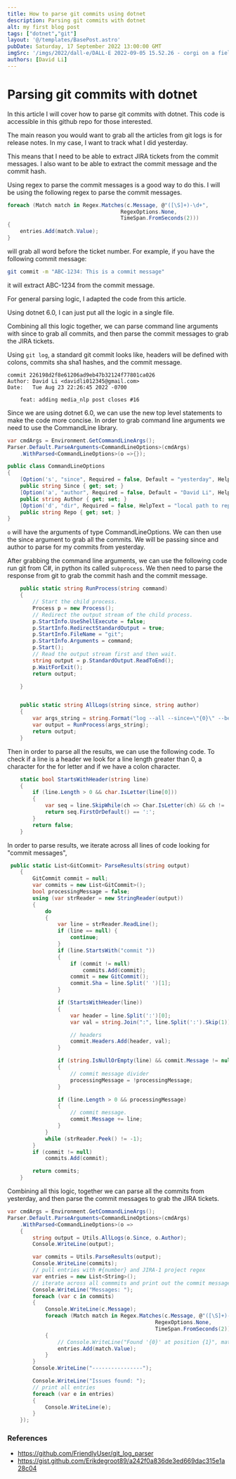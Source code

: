 ```yaml
---
title: How to parse git commits using dotnet
description: Parsing git commits with dotnet
alt: my first blog post
tags: ["dotnet","git"]
layout: '@/templates/BasePost.astro'
pubDate: Saturday, 17 September 2022 13:00:00 GMT
imgSrc: '/imgs/2022/dall-e/DALL·E 2022-09-05 15.52.26 - corgi on a field staring up into a building falling from the sky, high quality photo.png'
authors: [David Li]
---
```


# Parsing git commits with dotnet

In this article I will cover how to parse git commits with dotnet. This code is accessible in this github repo for those interested.

The main reason you would want to grab all the articles from git logs is for release notes. In my case, I want to track what I did yesterday.

This means that I need to be able to extract JIRA tickets from the commit messages. I also want to be able to extract the commit message and the commit hash.

Using regex to parse the commit messages is a good way to do this. I will be using the following regex to parse the commit messages.

```csharp
foreach (Match match in Regex.Matches(c.Message, @"([\S]+)-\d+",
                                    RegexOptions.None,
                                    TimeSpan.FromSeconds(2)))
{
    entries.Add(match.Value);
}
```

will grab all word before the ticket number. For example, if you have the following commit message:

```bash
git commit -m "ABC-1234: This is a commit message"
```

it will extract ABC-1234 from the commit message.

For general parsing logic, I adapted the code from this article.


Using dotnet 6.0, I can just put all the logic in a single file. 


Combining all this logic together, we can parse command line arguments with since to grab all commits, and then parse the commit messages to grab the JIRA tickets.

Using `git log`, a standard git commit looks like, headers will be defined with colons, commits sha sha1 hashes, and the commit message.

```
commit 226198d2f8e61206ad9eb47b32124f77801ca026
Author: David Li <davidli012345@gmail.com>
Date:   Tue Aug 23 22:26:45 2022 -0700

    feat: adding media_nlp post closes #16
```


Since we are using dotnet 6.0, we can use the new top level statements to make the code more concise. In order to grab command line arguments we need to use the CommandLine library.

```csharp
var cmdArgs = Environment.GetCommandLineArgs();
Parser.Default.ParseArguments<CommandLineOptions>(cmdArgs)
    .WithParsed<CommandLineOptions>(o =>{});

public class CommandLineOptions
{
    [Option('s', "since", Required = false, Default = "yesterday", HelpText = "Since Time")]
    public string Since { get; set; }
    [Option('a', "author", Required = false, Default = "David Li", HelpText = "Author to search git logs for")]
    public string Author { get; set; }
    [Option('d', "dir", Required = false, HelpText = "local path to repository to parse")]
    public string Repo { get; set; }
}
```

`o` will have the arguments of type CommandLineOptions. We can then use the since argument to grab all the commits. We will be passing since and author to parse for my commits from yesterday.

After grabbing the command line arguments, we can use the following code run git from C#, in python its called `subprocess`. We then need to parse the response from git to grab the commit hash and the commit message.

```csharp
    public static string RunProcess(string command)
    {
        // Start the child process.
        Process p = new Process();
        // Redirect the output stream of the child process.
        p.StartInfo.UseShellExecute = false;
        p.StartInfo.RedirectStandardOutput = true;
        p.StartInfo.FileName = "git";
        p.StartInfo.Arguments = command;
        p.Start();
        // Read the output stream first and then wait.
        string output = p.StandardOutput.ReadToEnd();
        p.WaitForExit();
        return output;

    }


    public static string AllLogs(string since, string author)
    {
        var args_string = string.Format("log --all --since=\"{0}\" --before=0am --author=\"{1}\"", since, author);
        var output = RunProcess(args_string);
        return output;
    }
```

Then in order to parse all the results, we can use the following code. To check if a line is a header we look for a line length greater than 0, a character for the for letter and if we have a colon character.

```csharp
    static bool StartsWithHeader(string line)
    {
        if (line.Length > 0 && char.IsLetter(line[0]))
        {
            var seq = line.SkipWhile(ch => Char.IsLetter(ch) && ch != ':');
            return seq.FirstOrDefault() == ':';
        }
        return false;
    }
```

In order to parse results, we iterate across all lines of code looking for "commit messages",


```csharp
 public static List<GitCommit> ParseResults(string output)
    {
        GitCommit commit = null;
        var commits = new List<GitCommit>();
        bool processingMessage = false;
        using (var strReader = new StringReader(output))
        {
            do
            {
                var line = strReader.ReadLine();
                if (line == null) {
                    continue;
                } 
                if (line.StartsWith("commit "))
                {
                    if (commit != null)
                        commits.Add(commit);
                    commit = new GitCommit();
                    commit.Sha = line.Split(' ')[1];
                }

                if (StartsWithHeader(line))
                {
                    var header = line.Split(':')[0];
                    var val = string.Join(":", line.Split(':').Skip(1)).Trim();

                    // headers
                    commit.Headers.Add(header, val);
                }

                if (string.IsNullOrEmpty(line) && commit.Message != null)
                {
                    // commit message divider
                    processingMessage = !processingMessage;
                }

                if (line.Length > 0 && processingMessage)
                {
                    // commit message.
                    commit.Message += line;
                }
            }
            while (strReader.Peek() != -1);
        }
        if (commit != null)
            commits.Add(commit);

        return commits;
    }
```

Combining all this logic, together we can parse all the commits from yesterday, and then parse the commit messages to grab the JIRA tickets.

```csharp
var cmdArgs = Environment.GetCommandLineArgs();
Parser.Default.ParseArguments<CommandLineOptions>(cmdArgs)
    .WithParsed<CommandLineOptions>(o =>
    {
        string output = Utils.AllLogs(o.Since, o.Author);
        Console.WriteLine(output);

        var commits = Utils.ParseResults(output);
        Console.WriteLine(commits);
        // pull entries with #{number} and JIRA-1 project regex
        var entries = new List<String>();
        // iterate across all commmits and print out the commit message
        Console.WriteLine("Messages: ");
        foreach (var c in commits)
        {
            Console.WriteLine(c.Message);
            foreach (Match match in Regex.Matches(c.Message, @"([\S]+)-\d+",
                                               RegexOptions.None,
                                               TimeSpan.FromSeconds(2)))
            {
                // Console.WriteLine("Found '{0}' at position {1}", match.Value, match.Index);
                entries.Add(match.Value);
            }
        }
        Console.WriteLine("----------------");

        Console.WriteLine("Issues found: ");
        // print all entries
        foreach (var e in entries)
        {
            Console.WriteLine(e);
        }
    });
```

### References

* https://github.com/FriendlyUser/git_log_parser
* https://gist.github.com/Erikdegroot89/a242f0a836de3ed669dac315e1a28c04
